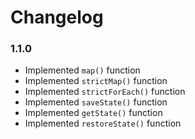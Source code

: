 # Changelog

### 1.1.0

- Implemented `map()` function
- Implemented `strictMap()` function
- Implemented `strictForEach()` function
- Implemented `saveState()` function
- Implemented `getState()` function
- Implemented `restoreState()` function